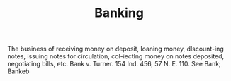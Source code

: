 ---
title: Banking
letter: B
permalink: "/definitions/banking.html"
body: The business of receiving money on deposit, loaning money, dlscount-ing notes,
  issuing notes for circulation, col-iectlng money on notes deposited, negotiating
  bills, etc. Bank v. Turner. 154 Ind. 456, 57 N. E. 110. See Bank; Bankeb
published_at: '2018-07-07'
source: Black's Law Dictionary
layout: post
---